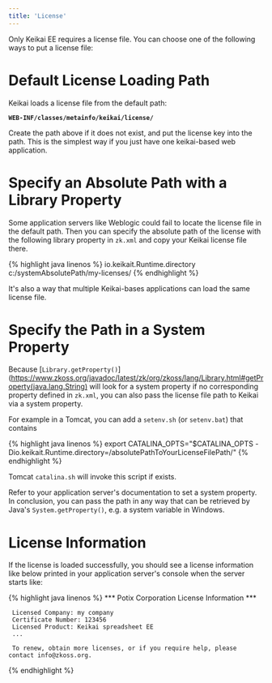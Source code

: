 ```yaml
---
title: 'License'
---
```


Only Keikai EE requires a license file. You can choose one of the following
ways to put a license file:

# Default License Loading Path

Keikai loads a license file from the default path:

**`WEB-INF/classes/metainfo/keikai/license/`**

Create the path above if it does not exist, and put the license key into
the path. This is the simplest way if you just have one keikai-based web
application.

# Specify an Absolute Path with a Library Property

Some application servers like Weblogic could fail to locate the license
file in the default path. Then you can specify the absolute path of the
license with the following library property in `zk.xml` and copy your
Keikai license file there.

{% highlight java linenos %}
<library-property>
    <name>io.keikait.Runtime.directory</name>
    <value>c:/systemAbsolutePath/my-licenses/</value>
</library-property>
{% endhighlight %}

It's also a way that multiple Keikai-bases applications can load the same
license file.

# Specify the Path in a System Property

Because
[`Library.getProperty()`](https://www.zkoss.org/javadoc/latest/zk/org/zkoss/lang/Library.html#getProperty(java.lang.String) will look for a system property if no
corresponding property defined in `zk.xml`, you can also pass the
license file path to Keikai via a system property.

For example in a Tomcat, you can add a `setenv.sh` (or `setenv.bat`)
that contains

{% highlight java linenos %}
export CATALINA_OPTS="$CATALINA_OPTS -Dio.keikait.Runtime.directory=/absolutePathToYourLicenseFilePath/"
{% endhighlight %}

Tomcat `catalina.sh` will invoke this script if exists.

Refer to your application server's documentation to set a system
property. In conclusion, you can pass the path in any way that can be
retrieved by Java's `System.getProperty()`, e.g. a system variable in
Windows.

# License Information

If the license is loaded successfully, you should see a license
information like below printed in your application server's console when
the server starts like:

{% highlight java linenos %}
*** Potix Corporation License Information ***

     Licensed Company: my company
     Certificate Number: 123456       
     Licensed Product: Keikai spreadsheet EE
     ...

     To renew, obtain more licenses, or if you require help, please contact info@zkoss.org.
{% endhighlight %}
